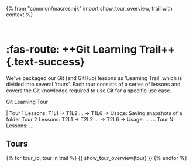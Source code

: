 {% from "common/macros.njk" import show_tour_overview, trail with context %}

<span id="title">&nbsp;</span>

<div id="body">

# :fas-route: ++Git Learning Trail++{.text-success}

<div id="trail-intro">

We've packaged our Git (and GitHub) lessons as 'Learning Trail' which is divided into several 'tours'. Each tour consists of a series of lessons and covers the Git knowledge required to use Git for a specific use case.

<span class="badge bg-success rounded-pill">Git Learning Tour</span><br>
<div class="indented-level1 pt-0">
<tree>
|
  Tour 1
    Lessons: T1L1 → T1L2 ... → T1L6 → <span class="badge bg-warning text-dark rounded-pill">Usage: Saving snapshots of a folder</span>
  Tour 2
    Lessons: T2L1 → T2L2 ... → T2L6 → Usage: ...
  ...
  Tour N
    Lessons: ...

</tree>
</div>

</div>

## Tours

{% for tour_id, tour in trail %}
{{ show_tour_overview(tour) }}
{% endfor %}

</div>
